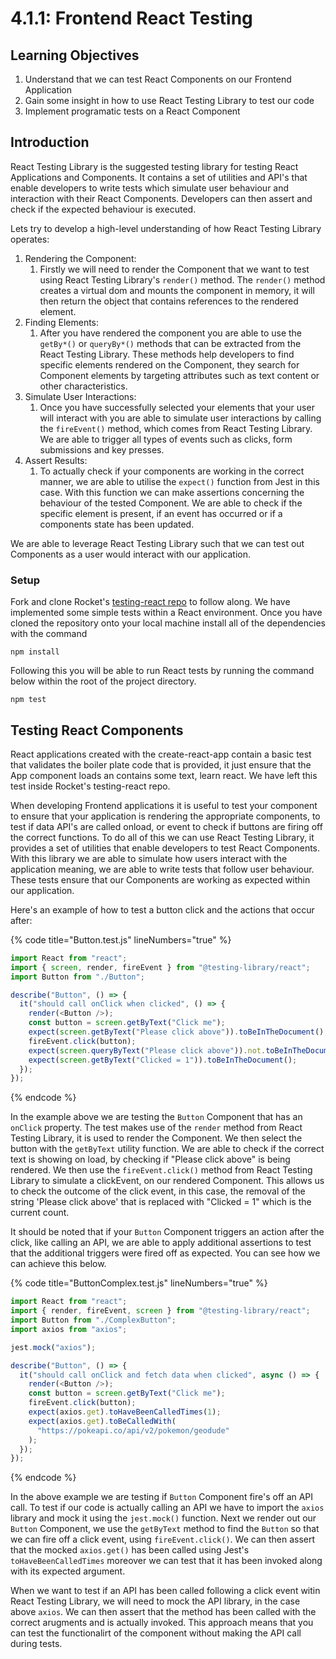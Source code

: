 # 4.1.1: Frontend React Testing

## Learning Objectives

1. Understand that we can test React Components on our Frontend Application
2. Gain some insight in how to use React Testing Library to test our code
3. Implement programatic tests on a React Component&#x20;

## Introduction

React Testing Library is the suggested testing library for testing React Applications and Components. It contains a set of utilities and API's that enable developers to write tests which simulate user behaviour and interaction with their React Components. Developers can then assert and check if the expected behaviour is executed.&#x20;

Lets try to develop a high-level understanding of how React Testing Library operates:

1. Rendering the Component:
   1. Firstly we will need to render the Component that we want to test using React Testing Library's `render()` method. The `render()` method creates a virtual dom and mounts the component in memory, it will then return the object that contains references to the rendered element.&#x20;
2. Finding Elements:
   1. After you have rendered the component you are able to use the `getBy*()` or `queryBy*()` methods that can be extracted from the React Testing Library. These methods help developers to find specific elements rendered on the Component, they search for Component elements by targeting attributes such as text content or other characteristics.&#x20;
3. Simulate User Interactions:
   1. Once you have successfully selected your elements that your user will interact with you are able to simulate user interactions by calling the `fireEvent()` method, which comes from React Testing Library. We are able to trigger all types of events such as clicks, form submissions and key presses.
4. Assert Results:
   1. To actually check if your components are working in the correct manner, we are able to utilise the `expect()` function from Jest in this case. With this function we can make assertions concerning the behaviour of the tested Component. We are able to check if the specific element is present, if an event has occurred or if a components state has been updated.

We are able to leverage React Testing Library such that we can test out Components as a user would interact with our application.&#x20;



### Setup

Fork and clone Rocket's [testing-react repo](https://github.com/rocketacademy/testing\_react)  to follow along. We have implemented some simple tests within a React environment. Once you have cloned the repository onto your local machine install all of the dependencies with the command

```
npm install
```

Following this you will be able to run React tests by running the command below within the root of the project directory.

```
npm test
```

## Testing React Components

React applications created with the create-react-app contain a basic test that validates the boiler plate code that is provided, it just ensure that the App component loads an contains some text, learn react. We have left this test inside Rocket's testing-react repo.

When developing Frontend applications it is useful to test your component to ensure that your application is rendering the appropriate components, to test if data API's are called onload, or event to check if buttons are firing off the correct functions. To do all of this we can use React Testing Library, it provides a set of utilities that enable developers to test React Components. With this library we are able to simulate how users interact with the application meaning, we are able to write tests that follow user behaviour. These tests ensure that our Components are working as expected within our application.

Here's an example of how to test a button click and the actions that occur after:

{% code title="Button.test.js" lineNumbers="true" %}
```javascript
import React from "react";
import { screen, render, fireEvent } from "@testing-library/react";
import Button from "./Button";

describe("Button", () => {
  it("should call onClick when clicked", () => {
    render(<Button />);
    const button = screen.getByText("Click me");
    expect(screen.getByText("Please click above")).toBeInTheDocument();
    fireEvent.click(button);
    expect(screen.queryByText("Please click above")).not.toBeInTheDocument();
    expect(screen.getByText("Clicked = 1")).toBeInTheDocument();
  });
});
```
{% endcode %}

In the example above we are testing the `Button` Component that has an `onClick` property. The test makes use of the `render` method from React Testing Library, it is used to render the Component. We then select the button with the `getByText` utility function. We are able to check if the correct text is showing on load, by checking if "Please click above" is being rendered. We then use the `fireEvent.click()` method from React Testing Library to simulate a clickEvent, on our rendered Component. This allows us to check the outcome of the click event, in this case, the removal of the string 'Please click above' that is replaced with "Clicked = 1" which is the current count.

It should be noted that if your `Button` Component triggers an action after the click, like calling an API, we are able to apply additional assertions to test that the additional triggers were fired off as expected. You can see how we can achieve this below. &#x20;

{% code title="ButtonComplex.test.js" lineNumbers="true" %}
```javascript
import React from "react";
import { render, fireEvent, screen } from "@testing-library/react";
import Button from "./ComplexButton";
import axios from "axios";

jest.mock("axios");

describe("Button", () => {
  it("should call onClick and fetch data when clicked", async () => {
    render(<Button />);
    const button = screen.getByText("Click me");
    fireEvent.click(button);
    expect(axios.get).toHaveBeenCalledTimes(1);
    expect(axios.get).toBeCalledWith(
      "https://pokeapi.co/api/v2/pokemon/geodude"
    );
  });
});

```
{% endcode %}

In the above example we are testing if `Button` Component fire's off an API call. To test if our code is actually calling an API we have to import the `axios` library and mock it using the `jest.mock()` function. Next we render out our `Button` Component, we use the `getByText` method to find the `Button` so that we can fire off a click event, using `fireEvent.click()`. We can then assert that the mocked `axios.get()` has been called  using Jest's `toHaveBeenCalledTimes` moreover we can test that it has been invoked along with its expected argument.&#x20;

When we want to test if an API has been called following a click event witin React Testing Library, we will need to mock the API library, in the case above `axios`. We can then assert that the method has been called with the correct arugments and is actually invoked. This approach means that you can test the functionalirt of the component without making the API call during tests.&#x20;





